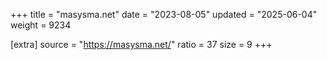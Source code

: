 +++
title = "masysma.net"
date = "2023-08-05"
updated = "2025-06-04"
weight = 9234

[extra]
source = "https://masysma.net/"
ratio = 37
size = 9
+++
